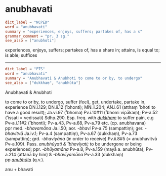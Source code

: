 # anubhavati

``` toml
dict_label = "NCPED"
word = "anubhavati"
summary = "experiences, enjoys, suffers; partakes of, has a s"
grammar_comment = "pr. 3 sg."
see_also = ["anubhoti"]
```

experiences, enjoys, suffers; partakes of, has a share in; attains, is equal to; is able; suffices

--------------------

``` toml
dict_label = "PTS"
word = "anubhavati"
summary = "Anubhavati & Anubhoti to come to or by, to undergo"
see_also = ["dukkhaṃ", "anubhūta"]
```

Anubhavati & Anubhoti

to come to or by, to undergo, suffer (feel), get, undertake, partake in, experience DN.i.129; DN.ii.12 (˚bhonti); MN.ii.204; AN.i.61 (atthaṃ ˚bhoti to have a good result); Ja.vi.97 (˚bhoma) Pv.i.10#11 (˚bhomi vipākaṃ); Pv\-a.52 (˚issati = vedissati) Sdhp.290. Esp. freq. with *[dukkhaṃ](dukkhaṃ.md)* to suffer pain, e.g Pv\-a.i.11#2 (˚bhonti); Pv\-a.43, Pv\-a.68, Pv\-a.79 etc. (cp. anubhavana)  
ppr med. *\-bhavamāna* Ja.i.50; aor. *\-bhavi* Pv\-a.75 (sampattiṃ); ger. *\-bhavitvā* Ja.iv.1; Pv\-a.4 (sampattiṃ), Pv\-a.67 (dukkhaṃ), Pv\-a.73 (sampattiṃ); grd. *\-bhaviyāna* (in order to receive) Pv.ii.8#5 (= anubhavitvā Pv\-a.109). Pass. *anubhūyati & ˚bhavīyati;* to be undergone or being experienced; ppr. *\-bhūyamāna* Pv\-a.8, Pv\-a.159 (mayā a. anubhūta), Pv\-a.214 (attanā by him) & *\-bhavīyamāna* Pv\-a.33 (dukkhaṃ)  
pp *[anubhūta](anubhūta.md)* (q.v.).

anu \+ bhavati

